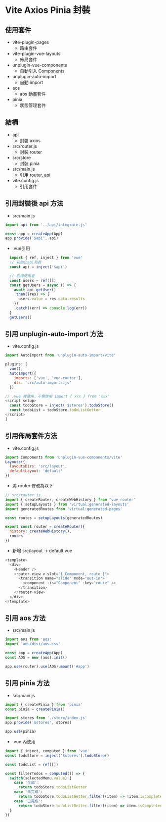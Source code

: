 # Vite Axios Pinia 封裝

## 使用套件
- vite-plugin-pages
  - 路由套件
- vite-plugin-vue-layouts
  - 佈局套件
- unplugin-vue-components
  - 自動引入 Components
- unplugin-auto-import
  - 自動 import
- aos
  - aos 動畫套件
- pinia
  - 狀態管理套件

## 結構
- api
  - 封裝 axios
- src/router.js
  - 封裝 router
- src/store
  - 封裝 pinia
- src/main.js
  - 引用 router, api
- vite.config.js
  - 引用套件

## 引用封裝後 api 方法
- src/main.js
```javascript
import api from '../api/integrate.js'

const app = createApp(App)
app.provide('$api', api)
```
- .vue引用
```javascript
  import { ref, inject } from 'vue'
  // 初始化api列表
  const api = inject('$api')

  // 取得使用者
  const users = ref([])
  const getUsers = async () => {
    await api.getUser()
    .then((res) => {
      users.value = res.data.results
    })
    .catch((err) => console.log(err))
  }
  getUsers()

```

## 引用 unplugin-auto-import 方法
- vite.config.js
```javascript
import AutoImport from 'unplugin-auto-import/vite'

plugins: [
  vue(),
  AutoImport({
    imports: ['vue', 'vue-router'],
    dts: 'src/auto-imports.js'
  })

// .vue 裡使用，不需使用 import { xxx } from 'xxx'
<script setup>
  const todoStore = inject('$stores').todoStore()
  const todoList = todoStore.todoListGetter
</script>
]
```
## 引用佈局套件方法
- vite.config.js
```javascript
import Components from 'unplugin-vue-components/vite'
Layouts({
  layoutsDirs: 'src/layout',
  defaultLayout: 'default'
})
```
- 將 router 修改為以下
```javascript
// src/router.js
import { createRouter, createWebHistory } from "vue-router"
import { setupLayouts } from 'virtual:generated-layouts'
import generatedRoutes from 'virtual:generated-pages'

const routes = setupLayouts(generatedRoutes)

export const router = createRouter({
  history: createWebHistory(),
  routes
})
```
- 新增 src/layout -> default.vue
```javascript
<template>
  <div>
    <Header />
    <router-view v-slot="{ Component, route }">
      <transition name="slide" mode="out-in">
        <component :is="Component" :key="route" />
      </transition>
    </router-view>
  </div>
</template>
```

## 引用 aos 方法
- src/main.js
```javascript
import aos from 'aos'
import 'aos/dist/aos.css'

const app = createApp(App)
const AOS = new (aos).init()

app.use(router).use(AOS).mount('#app')
```

## 引用 pinia 方法
- src/main.js
```javascript
import { createPinia } from 'pinia'
const pinia = createPinia()

import stores from './store/index.js'
app.provide('$stores', stores)

app.use(pinia)
```
- .vue 內使用
```javascript
import { inject, computed } from 'vue'
const todoStore = inject('$stores').todoStore()

const todoList = ref([])

const filterTodos = computed(() => {
  switch(selectedMenu.value) {
    case '全部':
      return todoStore.todoListGetter
    case '未完成':
      return todoStore.todoListGetter.filter((item) => !item.isCompleted)
    case '已完成':
      return todoStore.todoListGetter.filter((item) => item.isCompleted)
  }
})
```
